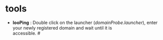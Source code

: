 # tools

* __looPing__ : Double click on the launcher (*domainProbe.launcher*), enter your newly registered domain and wait until it is               
                accessible. #
